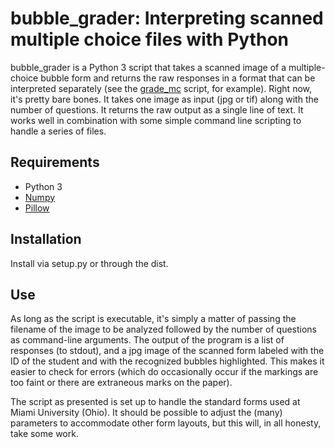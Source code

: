 # bubble_grader: Interpreting scanned multiple choice files with Python

bubble_grader is a Python 3 script that takes a scanned image of a multiple-choice bubble form and returns the raw responses in a format that can be interpreted separately (see the [grade_mc](https://github.com/scotthartley/grade_mc) script, for example). Right now, it's pretty bare bones. It takes one image as input (jpg or tif) along with the number of questions. It returns the raw output as a single line of text. It works well in combination with some simple command line scripting to handle a series of files.

## Requirements

- Python 3
- [Numpy](http://www.numpy.org)
- [Pillow](https://pypi.python.org/pypi/Pillow/)

## Installation

Install via setup.py or through the dist.

## Use

As long as the script is executable, it's simply a matter of passing the filename of the image to be analyzed followed by the number of questions as command-line arguments. The output of the program is a list of responses (to stdout), and a jpg image of the scanned form labeled with the ID of the student and with the recognized bubbles highlighted. This makes it easier to check for errors (which do occasionally occur if the markings are too faint or there are extraneous marks on the paper).

The script as presented is set up to handle the standard forms used at Miami University (Ohio). It should be possible to adjust the (many) parameters to accommodate other form layouts, but this will, in all honesty, take some work.